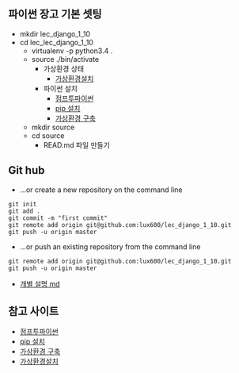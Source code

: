 ## 파이썬 장고 기본 셋팅
- mkdir lec_django_1_10
- cd lec_lec_django_1_10
    - virtualenv -p python3.4 .
    - source ./bin/activate
        - 가상환경 상태 
            - [가상환경설치](https://www.holaxprogramming.com/2017/07/15/python-virtual-environments/)
        - 파이썬 설치 
            - [점프투파이썬](https://wikidocs.net/8)
            - [pip 설치](http://blog.colab.kr/11)
            - [가상환경 구축](http://pythoninreal.blogspot.kr/2013/12/virtualenv.html)
    - mkdir source 
    - cd source
        - READ.md 파일 만들기 
        
## Git hub 
- …or create a new repository on the command line
~~~
git init
git add .
git commit -m "first commit"
git remote add origin git@github.com:lux600/lec_django_1_10.git
git push -u origin master
~~~
- …or push an existing repository from the command line
~~~
git remote add origin git@github.com:lux600/lec_django_1_10.git
git push -u origin master
~~~

- [개별 설명 md ](./md/01-setup.md) 
                    
## 참고 사이트 
- [점프투파이썬](https://wikidocs.net/8)
- [pip 설치](http://blog.colab.kr/11)
- [가상환경 구축](http://pythoninreal.blogspot.kr/2013/12/virtualenv.html)
- [가상환경설치](https://www.holaxprogramming.com/2017/07/15/python-virtual-environments/)
        